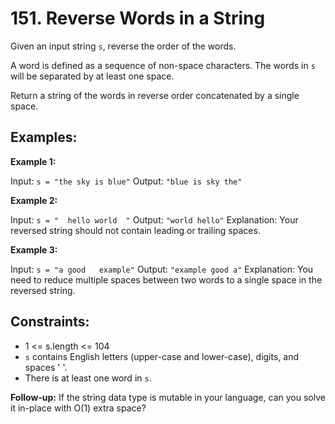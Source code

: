 # 151. Reverse Words in a String

Given an input string `s`, reverse the order of the words.

A word is defined as a sequence of non-space characters. The words in `s` will be separated by at least one space.

Return a string of the words in reverse order concatenated by a single space.

## Examples:

**Example 1:**

Input: `s = "the sky is blue"`
Output: `"blue is sky the"`

**Example 2:**

Input: `s = "  hello world  "`
Output: `"world hello"`
Explanation: Your reversed string should not contain leading or trailing spaces.

**Example 3:**

Input: `s = "a good   example"`
Output: `"example good a"`
Explanation: You need to reduce multiple spaces between two words to a single space in the reversed string.

## Constraints:

- 1 <= s.length <= 104
- `s` contains English letters (upper-case and lower-case), digits, and spaces ' '.
- There is at least one word in `s`.

**Follow-up:** If the string data type is mutable in your language, can you solve it in-place with O(1) extra space?

